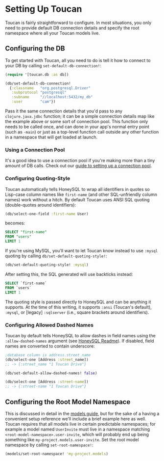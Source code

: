 # Setting Up Toucan

Toucan is fairly straightforward to configure. In most situations, you only need to provide default DB connection details
and specify the root namespace where all your Toucan models live.

## Configuring the DB

To get started with Toucan, all you need to do is tell it how to connect to your DB by calling `set-default-db-connection!`:

```clojure
(require '[toucan.db :as db])

(db/set-default-db-connection!
  {:classname   "org.postgresql.Driver"
   :subprotocol "postgresql"
   :subname     "//localhost:5432/my_db"
   :user        "cam"})
```

Pass it the same connection details that you'd pass to any `clojure.java.jdbc` function; it can be a simple connection details
map like the example above or some sort of connection pool. This function only needs to be called once, and can done in your app's normal
entry point (such as `-main`) or just as a top-level function call outside any other function in a namespace that will get loaded at launch.

### Using a Connection Pool

It's a good idea to use a connection pool if you're making more than a tiny amount of DB calls. Check out our [guide to
setting up a connection pool](connection-pools.md).


### Configuring Quoting-Style

Toucan automatically tells HoneySQL to wrap all identifiers in quotes so Lisp-case column names like `first-name` (and other
SQL-unfriendly column names) work without a hitch. By default Toucan uses ANSI SQL quoting (double-quotes around identifiers):

```clojure
(db/select-one-field :first-name User)
```

becomes:

```sql
SELECT "first-name"
FROM "users"
LIMIT 1
```

If you're using MySQL, you'll want to let Toucan know instead to use `:mysql` quoting by calling `db/set-default-quoting-style!`:

```clojure
(db/set-default-quoting-style! :mysql)
```

After setting this, the SQL generated will use backticks instead:
```sql
SELECT `first-name`
FROM `users`
LIMIT 1
```

The quoting style is passed directly to HoneySQL and can be anything it supports. At the time of this writing, it supports `:ansi`
(Toucan's default), `:mysql`, or [legacy] `:sqlserver` (i.e., square brackets around identifiers).

### Configuring Allowed Dashed Names

Toucan by default tells HoneySQL to allow dashes in field names using the `:allow-dashed-names` argument 
(see [HoneySQL Readme](https://github.com/jkk/honeysql/blob/master/README.md#usage)). 
If disabled, field names are converted to contain underscore:

```clojure
;database column is address.street_name
(db/select-one [Address :street_name]) 
;; -> {:street_name "1 Toucan Drive"}

(db/set-default-allow-dashed-names! false)

(db/select-one [Address :street-name])
;; -> {:street-name "1 Toucan Drive"}
```

## Configuring the Root Model Namespace

This is discussed in detail in the [models guide](defining-models.md), but for the sake of a having a convenient setup reference
we'll include a brief example here as well. Toucan requires that all models live in certain predictable namespaces; for example
a model named `UserInvite` must live in a namespace matching `<root-model-namespace>.user-invite`, which will probably end up being
something like `my-project.models.user-invite`. Set the root model namespace by calling `set-root-namespace!`:

```clojure
(models/set-root-namespace! 'my-project.models)
```
